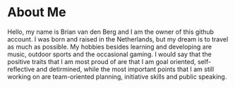 # About Me

Hello, my name is Brian van den Berg and I am the owner of this github account. I was born and raised in the Netherlands, but my dream is to travel as much as possible. My hobbies besides learning and developing are music, outdoor sports and the occasional gaming. I would say that the positive traits that I am most proud of are that I am goal oriented, self-reflective and detirmined, while the most important points that I am still working on are team-oriented planning, initiative skills and public speaking.
